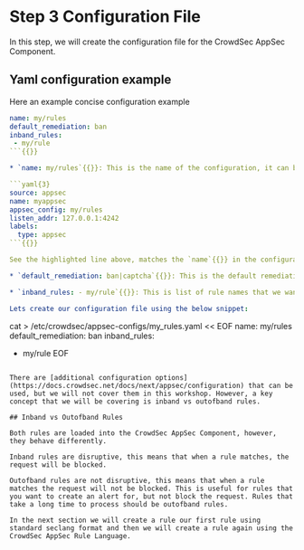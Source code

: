 # Step 3 Configuration File

In this step, we will create the configuration file for the CrowdSec AppSec Component.

## Yaml configuration example

Here an example concise configuration example

```yaml
name: my/rules
default_remediation: ban
inband_rules:
 - my/rule
```{{}}

* `name: my/rules`{{}}: This is the name of the configuration, it can be anything you want, however, it must match what you defined within the acquisition file. If you change the name here, you must also change it in the acquisition file.

```yaml{3}
source: appsec
name: myappsec
appsec_config: my/rules
listen_addr: 127.0.0.1:4242
labels:
  type: appsec
```{{}}

See the highlighted line above, matches the `name`{{}} in the configuration file.

* `default_remediation: ban|captcha`{{}}: This is the default remediation that will be used when a rule matches. In this case, we are going to provide the ban template which will block the request. It is important to note that this does not mean the IP address is banned, it means that the request is blocked.

* `inband_rules: - my/rule`{{}}: This is list of rule names that we want to load. In this case, we are going to create one from scratch called `my/rule`{{}}.

Lets create our configuration file using the below snippet:

```
cat > /etc/crowdsec/appsec-configs/my_rules.yaml << EOF
name: my/rules
default_remediation: ban
inband_rules:
 - my/rule
EOF
```{{execute T1}}

There are [additional configuration options](https://docs.crowdsec.net/docs/next/appsec/configuration) that can be used, but we will not cover them in this workshop. However, a key concept that we will be covering is inband vs outofband rules.

## Inband vs Outofband Rules

Both rules are loaded into the CrowdSec AppSec Component, however, they behave differently.

Inband rules are disruptive, this means that when a rule matches, the request will be blocked.

Outofband rules are not disruptive, this means that when a rule matches the request will not be blocked. This is useful for rules that you want to create an alert for, but not block the request. Rules that take a long time to process should be outofband rules.

In the next section we will create a rule our first rule using standard seclang format and then we will create a rule again using the CrowdSec AppSec Rule Language.